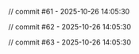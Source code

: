 
// commit #61 - 2025-10-26 14:05:30

// commit #62 - 2025-10-26 14:05:30

// commit #63 - 2025-10-26 14:05:30
